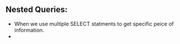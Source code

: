 ## Nested Queries:

- When we use multiple SELECT statments to get specific peice of information.  
- 
